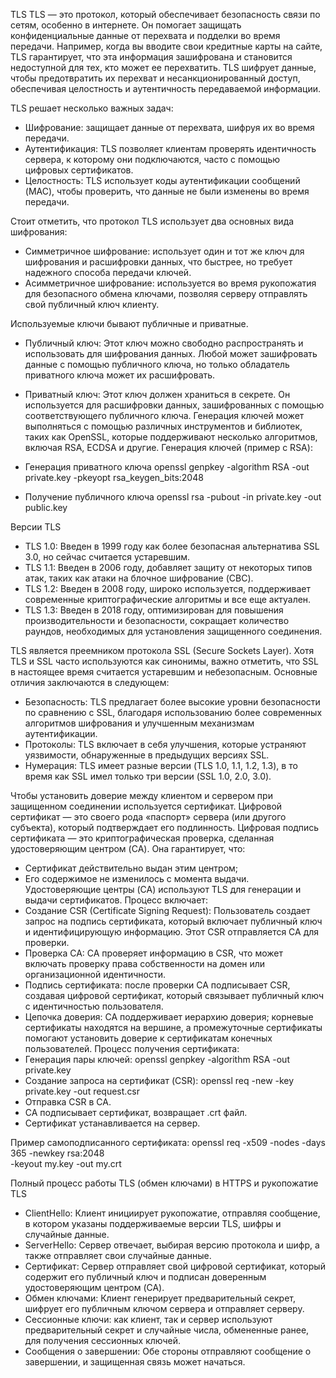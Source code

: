 TLS
TLS — это протокол, который обеспечивает безопасность связи по сетям, особенно в интернете. Он помогает защищать конфиденциальные данные от перехвата и подделки во время передачи. Например, когда вы вводите свои кредитные карты на сайте, TLS гарантирует, что эта информация зашифрована и становится недоступной для тех, кто может ее перехватить. TLS шифрует данные, чтобы предотвратить их перехват и несанкционированный доступ, обеспечивая целостность и аутентичность передаваемой информации.

TLS решает несколько важных задач:
- Шифрование: защищает данные от перехвата, шифруя их во время передачи.
- Аутентификация: TLS позволяет клиентам проверять идентичность сервера, к которому они подключаются, часто с помощью цифровых сертификатов.
- Целостность: TLS использует коды аутентификации сообщений (MAC), чтобы проверить, что данные не были изменены во время передачи.

Стоит отметить, что протокол TLS использует два основных вида шифрования:
- Симметричное шифрование: использует один и тот же ключ для шифрования и расшифровки данных, что быстрее, но требует надежного способа передачи ключей.
- Асимметричное шифрование: используется во время рукопожатия для безопасного обмена ключами, позволяя серверу отправлять свой публичный ключ клиенту.

Используемые ключи бывают публичные и приватные.
- Публичный ключ: Этот ключ можно свободно распространять и использовать для шифрования данных. Любой может зашифровать данные с помощью публичного ключа, но только обладатель приватного ключа может их расшифровать.
- Приватный ключ: Этот ключ должен храниться в секрете. Он используется для расшифровки данных, зашифрованных с помощью соответствующего публичного ключа.
Генерация ключей может выполняться с помощью различных инструментов и библиотек, таких как OpenSSL, которые поддерживают несколько алгоритмов, включая RSA, ECDSA и другие.
Генерация ключей (пример с RSA):
- Генерация приватного ключа
openssl genpkey -algorithm RSA -out private.key -pkeyopt rsa_keygen_bits:2048

- Получение публичного ключа
openssl rsa -pubout -in private.key -out public.key

Версии TLS
- TLS 1.0: Введен в 1999 году как более безопасная альтернатива SSL 3.0, но сейчас считается устаревшим.
- TLS 1.1: Введен в 2006 году, добавляет защиту от некоторых типов атак, таких как атаки на блочное шифрование (CBC).
- TLS 1.2: Введен в 2008 году, широко используется, поддерживает современные криптографические алгоритмы и все еще актуален.
- TLS 1.3: Введен в 2018 году, оптимизирован для повышения производительности и безопасности, сокращает количество раундов, необходимых для установления защищенного соединения.

TLS является преемником протокола SSL (Secure Sockets Layer). Хотя TLS и SSL часто используются как синонимы, важно отметить, что SSL в настоящее время считается устаревшим и небезопасным. 
Основные отличия заключаются в следующем:
- Безопасность: TLS предлагает более высокие уровни безопасности по сравнению с SSL, благодаря использованию более современных алгоритмов шифрования и улучшенным механизмам аутентификации.
- Протоколы: TLS включает в себя улучшения, которые устраняют уязвимости, обнаруженные в предыдущих версиях SSL.
- Нумерация: TLS имеет разные версии (TLS 1.0, 1.1, 1.2, 1.3), в то время как SSL имел только три версии (SSL 1.0, 2.0, 3.0).

Чтобы установить доверие между клиентом и сервером при защищенном соединении используется сертификат. 
Цифровой сертификат — это своего рода «паспорт» сервера (или другого субъекта), который подтверждает его подлинность.
Цифровая подпись сертификата — это криптографическая проверка, сделанная удостоверяющим центром (CA). Она гарантирует, что:
- Сертификат действительно выдан этим центром;
- Его содержимое не изменилось с момента выдачи.
Удостоверяющие центры (CA) используют TLS для генерации и выдачи сертификатов. Процесс включает:
- Создание CSR (Certificate Signing Request): Пользователь создает запрос на подпись сертификата, который включает публичный ключ и идентифицирующую информацию. Этот CSR отправляется CA для проверки.
- Проверка CA: CA проверяет информацию в CSR, что может включать проверку права собственности на домен или организационной идентичности.
- Подпись сертификата: после проверки CA подписывает CSR, создавая цифровой сертификат, который связывает публичный ключ с идентичностью пользователя.
- Цепочка доверия: CA поддерживает иерархию доверия; корневые сертификаты находятся на вершине, а промежуточные сертификаты помогают установить доверие к сертификатам конечных пользователей.
Процесс получения сертификата:
- Генерация пары ключей: openssl genpkey -algorithm RSA -out private.key
- Создание запроса на сертификат (CSR): openssl req -new -key private.key -out request.csr
- Отправка CSR в CA.
- CA подписывает сертификат, возвращает .crt файл.
- Сертификат устанавливается на сервер.

Пример самоподписанного сертификата: openssl req -x509 -nodes -days 365 -newkey rsa:2048 \
-keyout my.key -out my.crt

Полный процесс работы TLS (обмен ключами) в HTTPS и рукопожатие TLS
- ClientHello: Клиент инициирует рукопожатие, отправляя сообщение, в котором указаны поддерживаемые версии TLS, шифры и случайные данные.
- ServerHello: Сервер отвечает, выбирая версию протокола и шифр, а также отправляет свои случайные данные.
- Сертификат: Сервер отправляет свой цифровой сертификат, который содержит его публичный ключ и подписан доверенным удостоверяющим центром (CA).
- Обмен ключами: Клиент генерирует предварительный секрет, шифрует его публичным ключом сервера и отправляет серверу.
- Сессионные ключи: как клиент, так и сервер используют предварительный секрет и случайные числа, обмененные ранее, для получения сессионных ключей.
- Сообщения о завершении: Обе стороны отправляют сообщение о завершении, и защищенная связь может начаться.
